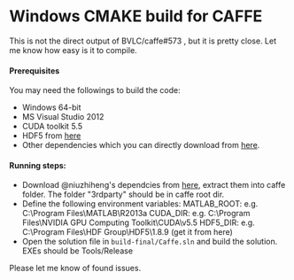 # Windows CMAKE build for CAFFE

This is not the direct output of BVLC/caffe#573 , but it is pretty close. Let me know how easy is it to compile. 

#### Prerequisites
You may need the followings to build the code:
- Windows 64-bit
- MS Visual Studio 2012
- CUDA toolkit 5.5
- HDF5 from [here](http://www.hdfgroup.org/ftp/HDF5/releases/hdf5-1.8.7/obtain5187.html)
- Other dependencies which you can directly download from [here](http://dl.dropboxusercontent.com/u/3466743/caffe-vs2012/dependency-20140624.7z).

#### Running steps: 
- Download @niuzhiheng's dependcies from [here](https://dl.dropboxusercontent.com/u/3466743/caffe-vs2012/dependency.7z), extract them into caffe folder. The folder "3rdparty" should be in caffe root dir. 
- Define the following environment variables: 
MATLAB_ROOT: e.g. C:\Program Files\MATLAB\R2013a
CUDA_DIR: e.g. C:\Program Files\NVIDIA GPU Computing Toolkit\CUDA\v5.5
HDF5_DIR: e.g. C:\Program Files\HDF Group\HDF5\1.8.9 (get it from here)
- Open the solution file in `build-final/Caffe.sln` and build the solution. EXEs should be Tools/Release

Please let me know of found issues. 